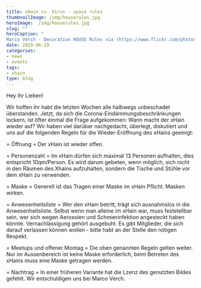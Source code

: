 ```yaml
---
title: xHain vs. Virus - space rules
thumbnailImage: /img/houserules.jpg
heroImage:  /img/houserules.jpg
slug: ""
heroCaption: " 
Marco Verch - Decoration HOUSE Rules via (https://www.flickr.com/photos/30478819@N08/37028529186/) ([CC-BY 2.0](https://creativecommons.org/licenses/by/2.0/))"
date: 2020-06-29
categories:
- news
- events
tags:
- xhain
type: blog
---
```

Hey ihr Lieben!

Wir hoffen ihr habt die letzten Wochen alle halbwegs unbeschadet überstanden.
Jetzt, da sich die Corona-Eindämmungsbeschränkungen lockern, ist öfter einmal die Frage aufgekommen: Wann macht der xHain wieder auf?
Wir haben viel darüber nachgedacht, überlegt, diskutiert und uns auf die folgenden Regeln für die Wieder-Eröffnung des xHains geeinigt:

= Öffnung =
Der xHain ist wieder offen.

= Personenzahl =
Im xHain dürfen sich maximal 13 Personen aufhalten, dies entspricht 10qm/Person.
Es wird darum gebeten, wenn möglich, sich nicht in den Räumen des Xhains aufzuhalten, sondern die Tische und Stühle vor dem xHain zu verwenden.

= Maske =
Generell ist das Tragen einer Maske im xHain Pflicht. Masken wirken.

= Anwesenheitsliste = 
Wer den xHain betritt, trägt sich ausnahmslos in die Anwesenheitsliste. Selbst wenn man alleine im xHain war, muss feststellbar sein, wer sich wegen Aerosolen und Schmierinfektion angesteckt haben könnte. Vernachlässigung gehört ausgebuht. Es gibt Mitglieder, die sich darauf verlassen können wollen - bitte habt an der Stelle den nötigen Respekt.

= Meetups und offener Montag =
Die oben genannten Regeln gelten weiter. Nur im Aussenbereich ist keine Maske erforderlich, beim Betreten des xHains muss eine Maske getragen werden.



= Nachtrag =
In einer früheren Variante hat die Lzenz des genutzten Bildes gefehlt.
Wir entschuldigen uns bei Marco Verch.